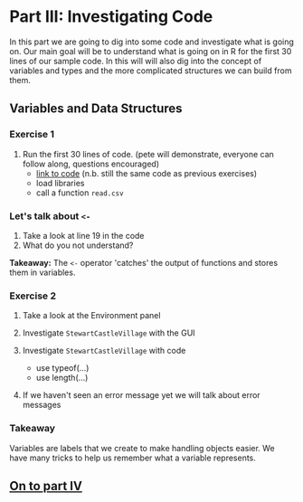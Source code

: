 
# Part III: Investigating Code
In this part we are going to dig into some code and investigate what is going on. Our main goal will be to understand what is going on in R for the first 30 lines of our sample code. In this will will also dig into the concept of variables and types and the more complicated structures we can build from them.

## Variables and Data Structures
### Exercise 1
1. Run the first 30 lines of code. (pete will demonstrate, everyone can follow along, questions encouraged)
    * [link to code](https://github.com/alonzi/DAACS-Intro-to-R/blob/main/RWorkshop1_SCV.R) (n.b. still the same code as previous exercises)
    * load libraries
    * call a function `read.csv`

### Let's talk about `<-`
1. Take a look at line 19 in the code
2. What do you not understand?

**Takeaway:** The `<-` operator 'catches' the output of functions and stores them in variables.

### Exercise 2
1. Take a look at the Environment panel
2. Investigate `StewartCastleVillage` with the GUI
3. Investigate `StewartCastleVillage` with code
   * use typeof(...)
   * use length(...)

4. If we haven't seen an error message yet we will talk about error messages

### Takeaway
Variables are labels that we create to make handling objects easier. We have many tricks to help us remember what a variable represents.


## [On to part IV](https://github.com/alonzi/DAACS-Intro-to-R/blob/main/part-IV.md)
